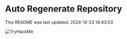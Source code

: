 # Auto Regenerate Repository

This README was last updated: 2024-12-23 14:43:03

 ![TryHackMe](https://tryhackme.com/badge/533634)
